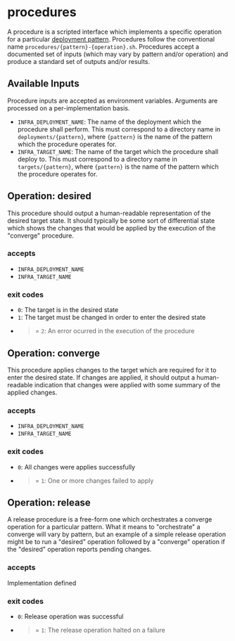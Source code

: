 # procedures

A procedure is a scripted interface which implements a specific operation for a
particular [deployment pattern](./deployments.md). Procedures follow the
conventional name `procedures/{pattern}-{operation}.sh`. Procedures accept a
documented set of inputs (which may vary by pattern and/or operation) and
produce a standard set of outputs and/or results.

## Available Inputs

Procedure inputs are accepted as environment variables. Arguments are processed
on a per-implementation basis.

- `INFRA_DEPLOYMENT_NAME`: The name of the deployment which the procedure shall
 perform. This must correspond to a directory name in `deployments/{pattern}`,
 where `{pattern}` is the name of the pattern which the procedure operates for.
- `INFRA_TARGET_NAME`: The name of the target which the procedure shall deploy
 to. This must correspond to a directory name in `targets/{pattern}`, where
 `{pattern}` is the name of the pattern which the procedure operates for.

## Operation: desired

This procedure should output a human-readable representation of the desired
target state. It should typically be some sort of differential state which
shows the changes that would be applied by the execution of the "converge"
procedure.

### accepts

- `INFRA_DEPLOYMENT_NAME`
- `INFRA_TARGET_NAME`

### exit codes

- `0`: The target is in the desired state
- `1`: The target must be changed in order to enter the desired state
- >= `2`: An error ocurred in the execution of the procedure

## Operation: converge

This procedure applies changes to the target which are required for it to enter
the desired state. If changes are applied, it should output a human-readable
indication that changes were applied with some summary of the applied changes.

### accepts

- `INFRA_DEPLOYMENT_NAME`
- `INFRA_TARGET_NAME`

### exit codes

- `0`: All changes were applies successfully
- >= `1`: One or more changes failed to apply

## Operation: release

A release procedure is a free-form one which orchestrates a converge operation
for a particular pattern. What it means to "orchestrate" a converge will vary by
pattern, but an example of a simple release operation might be to run a
"desired" operation followed by a "converge" operation if the "desired"
operation reports pending changes.

### accepts

Implementation defined

### exit codes

- `0`: Release operation was successful
- >= `1`: The release operation halted on a failure
